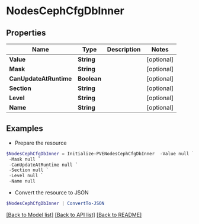 # NodesCephCfgDbInner
## Properties

Name | Type | Description | Notes
------------ | ------------- | ------------- | -------------
**Value** | **String** |  | [optional] 
**Mask** | **String** |  | [optional] 
**CanUpdateAtRuntime** | **Boolean** |  | [optional] 
**Section** | **String** |  | [optional] 
**Level** | **String** |  | [optional] 
**Name** | **String** |  | [optional] 

## Examples

- Prepare the resource
```powershell
$NodesCephCfgDbInner = Initialize-PVENodesCephCfgDbInner  -Value null `
 -Mask null `
 -CanUpdateAtRuntime null `
 -Section null `
 -Level null `
 -Name null
```

- Convert the resource to JSON
```powershell
$NodesCephCfgDbInner | ConvertTo-JSON
```

[[Back to Model list]](../README.md#documentation-for-models) [[Back to API list]](../README.md#documentation-for-api-endpoints) [[Back to README]](../README.md)

